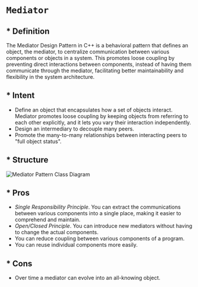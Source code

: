 # `Mediator`

## * Definition

The Mediator Design Pattern in C++ is a behavioral pattern that defines an object, the mediator, to centralize communication between various components or objects in a system. This promotes loose coupling by preventing direct interactions between components, instead of having them communicate through the mediator, facilitating better maintainability and flexibility in the system architecture.

## * Intent

- Define an object that encapsulates how a set of objects interact. Mediator promotes loose coupling by keeping objects from referring to each other explicitly, and it lets you vary their interaction independently.
- Design an intermediary to decouple many
  peers.
- Promote the many-to-many relationships between interacting peers to "full object
  status".

## * Structure

![Mediator Pattern Class Diagram](https://upload.wikimedia.org/wikipedia/commons/e/e4/Mediator_design_pattern.png)

## * Pros

-  *Single Responsibility Principle*. You can extract the communications between various components into a single place, making it easier to comprehend and maintain.
-  *Open/Closed Principle*. You can introduce new mediators without having to change the actual components.
-  You can reduce coupling between various components of a program.
-  You can reuse individual components more easily.

## * Cons

-  Over time a mediator can evolve into an all-knowing object.